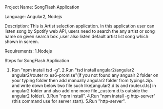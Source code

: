 Project Name: SongFlash Application

Language: Angular2, Nodejs

Description: This is Artist selection application. In this application user can listen song by Spotify web API, 
			 users need to search the any artist or song name on given search box ,user also listen default artist list song which shown in screen.

Requirements:
1.Nodejs

Steps for SongFlash Application
1. Run "npm install tsd -g".
2.Run "tsd install angular2/angular2 angular2/router rx es6-promise"(if you not found any angualr 2 folder on your typing folder then add manually angular2 folder from typings.zip.
  and write down below two file such like[angular2.d.ts and router.d.ts] in angular2 folder and also add one more file _custom.d.ts outside the angular2 folder).
3.Run "npm install".
4.Run "npm install -g http-server" (this command use for server start). 
5.Run "http-server".
